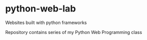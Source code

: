 # python-web-lab
Websites built with python frameworks

Repository contains series of my Python Web Programming class 

